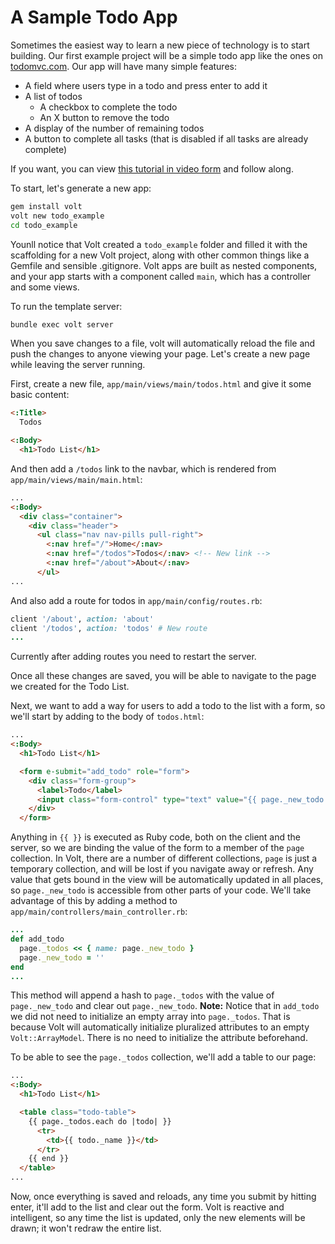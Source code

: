 # A Sample Todo App

Sometimes the easiest way to learn a new piece of technology is to start building.  Our first example project will be a simple todo app like the ones on [todomvc.com](http://todomvc.com/). Our app will have many simple features:

- A field where users type in a todo and press enter to add it
- A list of todos
    - A checkbox to complete the todo
    - An X button to remove the todo
- A display of the number of remaining todos
- A button to complete all tasks (that is disabled if all tasks are already complete)

If you want, you can view [this tutorial in video form](https://www.youtube.com/watch?v=Tg-EtRnMz7o) and follow along.

To start, let's generate a new app:

```bash
gem install volt
volt new todo_example
cd todo_example
```

Younll notice that Volt created a ```todo_example``` folder and filled it with the scaffolding for a new Volt project, along with other common things like a Gemfile and sensible .gitignore. Volt apps are built as nested components, and your app starts with a component called `main`, which has a controller and some views.

To run the template server:

```bash
bundle exec volt server
```

When you save changes to a file, volt will automatically reload the file and push the changes to anyone viewing your page. Let's create a new page while leaving the server running.

First, create a new file, `app/main/views/main/todos.html` and give it some basic content:

```html
<:Title>
  Todos

<:Body>
  <h1>Todo List</h1>
```

And then add a `/todos` link to the navbar, which is rendered from `app/main/views/main/main.html`:

```html
...
<:Body>
  <div class="container">
    <div class="header">
      <ul class="nav nav-pills pull-right">
        <:nav href="/">Home</:nav>
        <:nav href="/todos">Todos</:nav> <!-- New link -->
        <:nav href="/about">About</:nav>
      </ul>
...
```

And also add a route for todos in `app/main/config/routes.rb`:
```ruby
client '/about', action: 'about'
client '/todos', action: 'todos' # New route
...
```

Currently after adding routes you need to restart the server.

Once all these changes are saved, you will be able to navigate to the page we created for the Todo List.

Next, we want to add a way for users to add a todo to the list with a form, so we'll start by adding to the body of `todos.html`:

```html
...
<:Body>
  <h1>Todo List</h1>

  <form e-submit="add_todo" role="form">
    <div class="form-group">
      <label>Todo</label>
      <input class="form-control" type="text" value="{{ page._new_todo }}" />
    </div>
  </form>
```

Anything in `{{ }}` is executed as Ruby code, both on the client and the server, so we are binding the value of the form to a member of the `page` collection. In Volt, there are a number of different collections, `page` is just a temporary collection, and will be lost if you navigate away or refresh. Any value that gets bound in the view will be automatically updated in all places, so `page._new_todo` is accessible from other parts of your code. We'll take advantage of this by adding a method to `app/main/controllers/main_controller.rb`:

```ruby
...
def add_todo
  page._todos << { name: page._new_todo }
  page._new_todo = ''
end
...
```

This method will append a hash to `page._todos` with the value of `page._new_todo` and clear out `page._new_todo`. **Note:** Notice that in `add_todo` we did not need to initialize an empty array into `page._todos`. That is because Volt will automatically initialize pluralized attributes to an empty `Volt::ArrayModel`. There is no need to initialize the attribute beforehand.

To be able to see the `page._todos` collection, we'll add a table to our page:

```html
...
<:Body>
  <h1>Todo List</h1>

  <table class="todo-table">
    {{ page._todos.each do |todo| }}
      <tr>
        <td>{{ todo._name }}</td>
      </tr>
    {{ end }}
  </table>
...
```

Now, once everything is saved and reloads, any time you submit by hitting enter, it'll add to the list and clear out the form. Volt is reactive and intelligent, so any time the list is updated, only the new elements will be drawn; it won't redraw the entire list.

